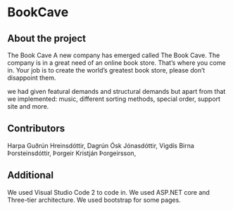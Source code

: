 # BookCave
## About the project
The Book Cave
A new company has emerged called The Book Cave. The company is in a great need of an online
book store. That’s where you come in. Your job is to create the world’s greatest book store, please
don’t disappoint them.

we had given featural demands and structural demands but apart from that we implemented: music, different sorting methods, special order, support site and more. 

## Contributors
Harpa Guðrún Hreinsdóttir,
Dagrún Ósk Jónasdóttir,
Vigdís Birna Þorsteinsdóttir,
Þorgeir Kristján Þorgeirsson,

## Additional
We used Visual Studio Code 2 to code in. We used ASP.NET core and Three-tier architecture. We used bootstrap for some pages. 
